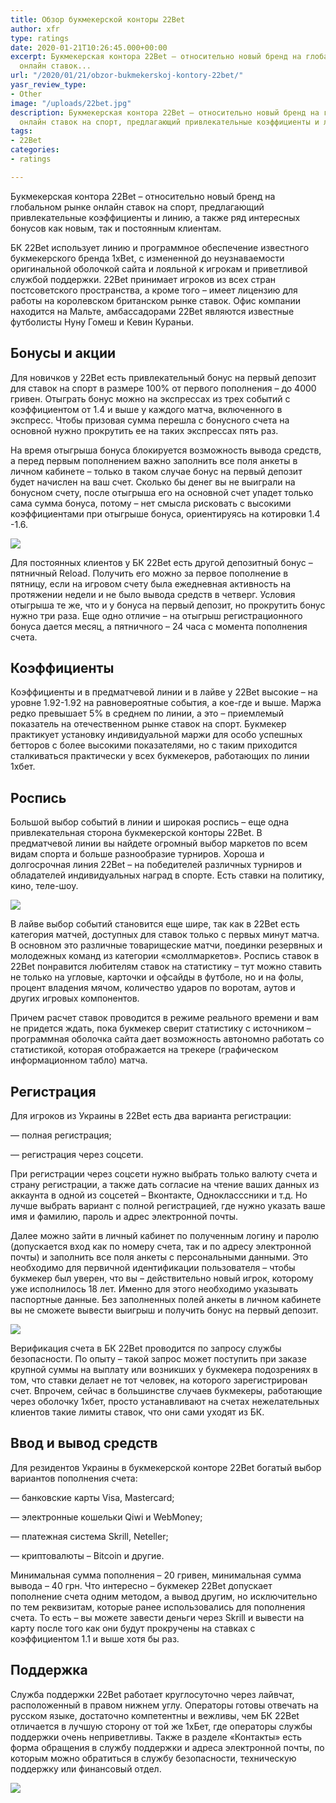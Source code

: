```yaml
---
title: Обзор букмекерской конторы 22Bet
author: xfr
type: ratings
date: 2020-01-21T10:26:45.000+00:00
excerpt: Букмекерская контора 22Bet – относительно новый бренд на глобальном рынке
  онлайн ставок...
url: "/2020/01/21/obzor-bukmekerskoj-kontory-22bet/"
yasr_review_type:
- Other
image: "/uploads/22bet.jpg"
description: Букмекерская контора 22Bet – относительно новый бренд на глобальном рынке
  онлайн ставок на спорт, предлагающий привлекательные коэффициенты и линию...
tags:
- 22Bet
categories:
- ratings

---
```

Букмекерская контора 22Bet – относительно новый бренд на глобальном рынке онлайн ставок на спорт, предлагающий привлекательные коэффициенты и линию, а также ряд интересных бонусов как новым, так и постоянным клиентам.

БК 22Bet использует линию и программное обеспечение известного букмекерского бренда 1xBet, с измененной до неузнаваемости оригинальной оболочкой сайта и лояльной к игрокам и приветливой службой поддержки. 22Bet принимает игроков из всех стран постсоветского пространства, а кроме того – имеет лицензию для работы на королевском британском рынке ставок. Офис компании находится на Мальте, амбассадорами 22Bet являются известные футболисты Нуну Гомеш и Кевин Кураньи.

## Бонусы и акции

Для новичков у 22Bet есть привлекательный бонус на первый депозит для ставок на спорт в размере 100% от первого пополнения – до 4000 гривен. Отыграть бонус можно на экспрессах из трех событий с коэффициентом от 1.4 и выше у каждого матча, включенного в экспресс. Чтобы призовая сумма перешла с бонусного счета на основной нужно прокрутить ее на таких экспрессах пять раз.

На время отыгрыша бонуса блокируется возможность вывода средств, а перед первым пополнением важно заполнить все поля анкеты в личном кабинете – только в таком случае бонус на первый депозит будет начислен на ваш счет. Сколько бы денег вы не выиграли на бонусном счету, после отыгрыша его на основной счет упадет только сама сумма бонуса, потому – нет смысла рисковать с высокими коэффициентами при отыгрыше бонуса, ориентируясь на котировки 1.4 -1.6.

![](/uploads/22bet2-1.jpg)

Для постоянных клиентов у БК 22Bet есть другой депозитный бонус – пятничный Reload. Получить его можно за первое пополнение в пятницу, если на игровом счету была ежедневная активность на протяжении недели и не было вывода средств в четверг. Условия отыгрыша те же, что и у бонуса на первый депозит, но прокрутить бонус нужно три раза. Еще одно отличие – на отыгрыш регистрационного бонуса дается месяц, а пятничного – 24 часа с момента пополнения счета.

## Коэффициенты

Коэффициенты и в предматчевой линии и в лайве у 22Bet высокие – на уровне 1.92-1.92 на равновероятные события, а кое-где и выше. Маржа редко превышает 5% в среднем по линии, а это – приемлемый показатель на отечественном рынке ставок на спорт. Букмекер практикует установку индивидуальной маржи для особо успешных бетторов с более высокими показателями, но с таким приходится сталкиваться практически у всех букмекеров, работающих по линии 1хбет.

## Роспись

Большой выбор событий в линии и широкая роспись – еще одна привлекательная сторона букмекерской конторы 22Bet. В предматчевой линии вы найдете огромный выбор маркетов по всем видам спорта и больше разнообразие турниров. Хороша и долгосрочная линия 22Bet – на победителей различных турниров и обладателей индивидуальных наград в спорте. Есть ставки на политику, кино, теле-шоу.

![](/uploads/lajv-1024x459.jpg)

В лайве выбор событий становится еще шире, так как в 22Bet есть категория матчей, доступных для ставок только с первых минут матча. В основном это различные товарищеские матчи, поединки резервных и молодежных команд из категории «смоллмаркетов». Роспись ставок в 22Bet понравится любителям ставок на статистику – тут можно ставить не только на угловые, карточки и офсайды в футболе, но и на фолы, процент владения мячом, количество ударов по воротам, аутов и других игровых компонентов.

Причем расчет ставок проводится в режиме реального времени и вам не придется ждать, пока букмекер сверит статистику с источником – программная оболочка сайта дает возможность автономно работать со статистикой, которая отображается на трекере (графическом информационном табло) матча.

## Регистрация

Для игроков из Украины в 22Bet есть два варианта регистрации:

— полная регистрация;

— регистрация через соцсети.

При регистрации через соцсети нужно выбрать только валюту счета и страну регистрации, а также дать согласие на чтение ваших данных из аккаунта в одной из соцсетей – Вконтакте, Однокласссники и т.д. Но лучше выбрать вариант с полной регистрацией, где нужно указать ваше имя и фамилию, пароль и адрес электронной почты.

Далее можно зайти в личный кабинет по полученным логину и паролю (допускается вход как по номеру счета, так и по адресу электронной почты) и заполнить все поля анкеты с персональными данными. Это необходимо для первичной идентификации пользователя – чтобы букмекер был уверен, что вы – действительно новый игрок, которому уже исполнилось 18 лет. Именно для этого необходимо указывать паспортные данные. Без заполненных полей анкеты в личном кабинете вы не сможете вывести выигрыш и получить бонус на первый депозит.

![](/uploads/22bet3.jpg)

Верификация счета в БК 22Bet проводится по запросу службы безопасности. По опыту – такой запрос может поступить при заказе крупной суммы на выплату или возникших у букмекера подозрениях в том, что ставки делает не тот человек, на которого зарегистрирован счет. Впрочем, сейчас в большинстве случаев букмекеры, работающие через оболочку 1хбет, просто устанавливают на счетах нежелательных клиентов такие лимиты ставок, что они сами уходят из БК.

## Ввод и вывод средств

Для резидентов Украины в букмекерской конторе 22Bet богатый выбор вариантов пополнения счета:

— банковские карты Visa, Mastercard;

— электронные кошельки Qiwi и WebMoney;

— платежная система Skrill, Neteller;

— криптовалюты – Bitcoin и другие.

Минимальная сумма пополнения – 20 гривен, минимальная сумма вывода – 40 грн. Что интересно – букмекер 22Bet допускает пополнение счета одним методом, а вывод другим, но исключительно по тем реквизитам, которые ранее использовались для пополнения счета. То есть – вы можете завести деньги через Skrill и вывести на карту после того как они будут прокручены на ставках с коэффициентом 1.1 и выше хотя бы раз.

## Поддержка

Служба поддержки 22Bet работает круглосуточно через лайвчат, расположенный в правом нижнем углу. Операторы готовы отвечать на русском языке, достаточно компетентны и вежливы, чем БК 22Bet отличается в лучшую сторону от той же 1хБет, где операторы службы поддержки очень неприветливы. Также в разделе «Контакты» есть форма обращения в службу поддержки и адреса электронной почты, по которым можно обратиться в службу безопасности, техническую поддержку или финансовый отдел.

![](/uploads/22bet4.jpg)